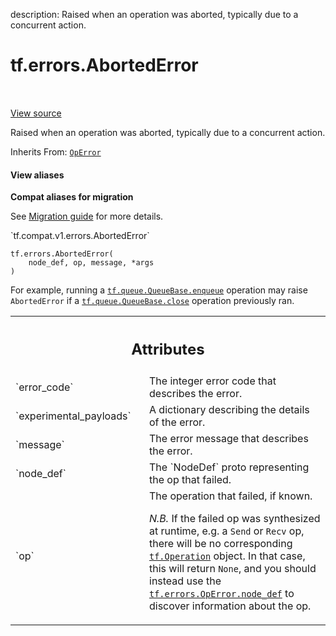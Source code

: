 description: Raised when an operation was aborted, typically due to a concurrent action.

<div itemscope itemtype="http://developers.google.com/ReferenceObject">
<meta itemprop="name" content="tf.errors.AbortedError" />
<meta itemprop="path" content="Stable" />
<meta itemprop="property" content="__init__"/>
</div>

# tf.errors.AbortedError

<!-- Insert buttons and diff -->

<table class="tfo-notebook-buttons tfo-api nocontent" align="left">

</table>

<a target="_blank" class="external" href="/code/stable/tensorflow/python/framework/errors_impl.py">View source</a>



Raised when an operation was aborted, typically due to a concurrent action.

Inherits From: [`OpError`](../../tf/errors/OpError.md)

<section class="expandable">
  <h4 class="showalways">View aliases</h4>
  <p>
<b>Compat aliases for migration</b>
<p>See
<a href="https://www.tensorflow.org/guide/migrate">Migration guide</a> for
more details.</p>
<p>`tf.compat.v1.errors.AbortedError`</p>
</p>
</section>

<pre class="devsite-click-to-copy prettyprint lang-py tfo-signature-link">
<code>tf.errors.AbortedError(
    node_def, op, message, *args
)
</code></pre>



<!-- Placeholder for "Used in" -->

For example, running a
<a href="../../tf/queue/QueueBase.md#enqueue"><code>tf.queue.QueueBase.enqueue</code></a>
operation may raise `AbortedError` if a
<a href="../../tf/queue/QueueBase.md#close"><code>tf.queue.QueueBase.close</code></a> operation
previously ran.



<!-- Tabular view -->
 <table class="responsive fixed orange">
<colgroup><col width="214px"><col></colgroup>
<tr><th colspan="2"><h2 class="add-link">Attributes</h2></th></tr>

<tr>
<td>
`error_code`<a id="error_code"></a>
</td>
<td>
The integer error code that describes the error.
</td>
</tr><tr>
<td>
`experimental_payloads`<a id="experimental_payloads"></a>
</td>
<td>
A dictionary describing the details of the error.
</td>
</tr><tr>
<td>
`message`<a id="message"></a>
</td>
<td>
The error message that describes the error.
</td>
</tr><tr>
<td>
`node_def`<a id="node_def"></a>
</td>
<td>
The `NodeDef` proto representing the op that failed.
</td>
</tr><tr>
<td>
`op`<a id="op"></a>
</td>
<td>
The operation that failed, if known.

*N.B.* If the failed op was synthesized at runtime, e.g. a `Send`
or `Recv` op, there will be no corresponding
<a href="../../tf/Operation.md"><code>tf.Operation</code></a>
object.  In that case, this will return `None`, and you should
instead use the <a href="../../tf/errors/OpError.md#node_def"><code>tf.errors.OpError.node_def</code></a> to
discover information about the op.
</td>
</tr>
</table>



